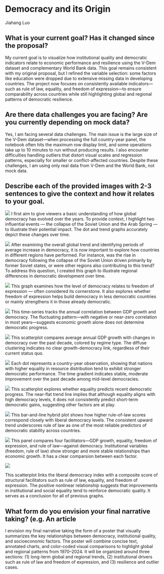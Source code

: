 # Democracy and its Origin

Jiahang Luo

## What is your current goal? Has it changed since the proposal?

My current goal is to visualize how institutional quality and democratic indicators relate to economic performance and resilience using the V-Dem dataset and complementary World Bank data. This goal remains consistent with my original proposal, but I refined the variable selection: some factors like education were dropped due to extensive missing data in developing countries. The project now focuses on consistently available indicators—such as rule of law, equality, and freedom of expression—to ensure comparability across countries while still highlighting global and regional patterns of democratic resilience.

## Are there data challenges you are facing? Are you currently depending on mock data?

Yes, I am facing several data challenges. The main issue is the large size of the V-Dem dataset—when processing the full country-year panel, the notebook often hits the maximum row display limit, and some operations take up to 10 minutes to run without producing results. I also encounter difficulties handling outliers that distort visual scales and regression patterns, especially for smaller or conflict-affected countries. Despite these challenges, I am using only real data from V-Dem and the World Bank, not mock data.

## Describe each of the provided images with 2-3 sentences to give the context and how it relates to your goal.

![](../image1.png) 
I first aim to give viewers a basic understanding of how global democracy has evolved over the years. To provide context, I highlight two influential events — the collapse of the Soviet Union and the Arab Spring — to illustrate their potential impact. The dot and trend graphs accurately depict these changes over time.

![](../image2.png) 
After examining the overall global trend and identifying periods of average increase in democracy, it is now important to explore how countries in different regions have performed. For instance, was the rise in democracy following the collapse of the Soviet Union driven primarily by former Soviet states, or were other regions also contributing to this trend? To address this question, I created this graph to illustrate regional differences in democratic development over time.

![](../image3.png) 
This graph examines how the level of democracy relates to freedom of expression — often considered its cornerstone. It also explores whether freedom of expression helps build democracy in less democratic countries or mainly strengthens it in those already democratic.

![](../image4.png)
This time-series tracks the annual correlation between GDP growth and democracy. The fluctuating pattern—with negative or near-zero correlation in most years—suggests economic growth alone does not determine democratic progress.

![](../image5.png)
This scatterplot compares average annual GDP growth with changes in democracy over the past decade, colored by regime type. The diffuse clustering indicates no clear growth-democracy link, regardless of their current status quo.

![](../image6.png)
Each dot represents a country-year observation, showing that nations with higher equality in resource distribution tend to exhibit stronger democratic performance. The time gradient indicates stable, moderate improvement over the past decade among mid-level democracies.

![](../image7.png)
This scatterplot explores whether equality predicts recent democratic progress. The near-flat trend line implies that although equality aligns with high democracy levels, it does not consistently predict short-term democratic gains, suggesting other factors are at play.

![](../image8.png)
This bar-and-line hybrid plot shows how higher rule-of-law scores correspond closely with liberal democracy levels. The consistent upward trend underscores rule of law as one of the most reliable predictors of democratic stability across countries.

![](../image9.png)
This panel compares four facilitators—GDP growth, equality, freedom of expression, and rule of law—against democracy. Institutional variables (freedom, rule of law) show stronger and more stable relationships than economic growth. It has a clear comparsion between each factor.

![](../image10.png)

This scatterplot links the liberal democracy index with a composite score of structural facilitators such as rule of law, equality, and freedom of expression. The positive nonlinear relationship suggests that improvements in institutional and social equality tend to reinforce democratic quality. It serves as a conclusion for all of previous graphs.

## What form do you envision your final narrative taking? (e.g. An article
I envision my final narrative taking the form of a poster that visually summarizes the key relationships between democracy, institutional quality, and socioeconomic factors. The poster will combine concise text, annotated charts, and color-coded visual comparisons to highlight global and regional patterns from 1970–2024. It will be organized around three sections: (1) long-term global and regional trends, (2) institutional drivers such as rule of law and freedom of expression, and (3) resilience and outlier cases. 

